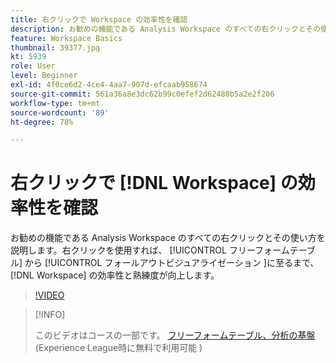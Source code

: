 ```yaml
---
title: 右クリックで Workspace の効率性を確認
description: お勧めの機能である Analysis Workspace のすべての右クリックとその使い方を説明します。フリーフォームテーブルからフォールアウトビジュアライゼーションに至るまで、右クリックすると、Workspace の効率性と熟練度が向上します。
feature: Workspace Basics
thumbnail: 39377.jpg
kt: 5939
role: User
level: Beginner
exl-id: 4f0ce6d2-4ce4-4aa7-907d-efcaab958674
source-git-commit: 561a36a8e3dc62b99c0efef2d62480b5a2e2f206
workflow-type: tm+mt
source-wordcount: '89'
ht-degree: 78%

---
```


# 右クリックで [!DNL Workspace] の効率性を確認

お勧めの機能である Analysis Workspace のすべての右クリックとその使い方を説明します。右クリックを使用すれば、 [!UICONTROL フリーフォームテーブル] から [!UICONTROL フォールアウトビジュアライゼーション ]に至るまで、[!DNL Workspace] の効率性と熟練度が向上します。

>[!VIDEO](https://video.tv.adobe.com/v/39377/?quality=12&learn=on)

>[!INFO]
>
> このビデオはコースの一部です。 [フリーフォームテーブル、分析の基盤](https://experienceleague.adobe.com/?recommended=Analytics-U-1-2020.3)(Experience League時に無料で利用可能 )
